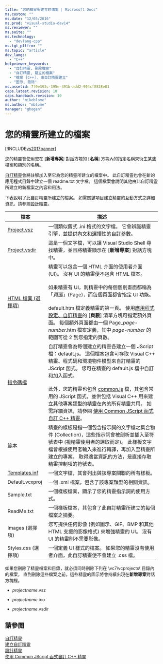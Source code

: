 ```yaml
---
title: "您的精靈所建立的檔案 | Microsoft Docs"
ms.custom: ""
ms.date: "12/05/2016"
ms.prod: "visual-studio-dev14"
ms.reviewer: ""
ms.suite: ""
ms.technology: 
  - "devlang-cpp"
ms.tgt_pltfrm: ""
ms.topic: "article"
dev_langs: 
  - "C++"
helpviewer_keywords: 
  - "自訂精靈, 刪除檔案"
  - "自訂精靈, 建立的檔案"
  - "檔案 [C++], 由自訂精靈建立"
  - "圖示, 刪除"
ms.assetid: 7f0e393c-395e-491b-add2-904cf8838e81
caps.latest.revision: 10
caps.handback.revision: 10
author: "mikeblome"
ms.author: "mblome"
manager: "ghogen"
---
```

# 您的精靈所建立的檔案
[!INCLUDE[vs2017banner](../assembler/inline/includes/vs2017banner.md)]

您的精靈會使用您在 \[**新增專案**\] 對話方塊的 \[**名稱**\] 方塊內的指定名稱來衍生某些檔案和類別的名稱。  
  
 [自訂精靈](../ide/custom-wizard.md)會將註解加入至它為您的精靈所建立的檔案中。  此自訂精靈也會在新的應用程式目錄中建立一個 readme.txt 文字檔。  這個檔案會說明其他由此自訂精靈所建立的新檔案之內容和用法。  
  
 下表說明了此自訂精靈所建立的檔案。  如需關鍵項目建立精靈的互動方式之詳細資訊，請參閱[設計精靈](../ide/designing-a-wizard.md)。  
  
|檔案|描述|  
|--------|--------|  
|[Project.vsz](../ide/dot-vsz-file-project-control.md)|一個類似舊式 .ini 格式的文字檔。  它會辨識精靈引擎，並提供內文和選擇性的[自訂參數](../ide/custom-parameters-in-the-wizard-dot-vsz-file.md)。|  
|[Project.vsdir](../Topic/Adding%20Wizards%20to%20the%20Add%20Item%20and%20New%20Project%20Dialog%20Boxes%20by%20Using%20.Vsdir%20Files.md)|這是一個文字檔，可以讓 Visual Studio Shell 尋找精靈，並且將精靈顯示在 \[**新增專案**\] 對話方塊中。|  
|[HTML 檔案 \(選擇項\)](../ide/html-files.md)|精靈可以包含一個 HTML 介面的使用者介面 \(UI\)。  沒有 UI 的精靈便不包含 HTML 檔案。<br /><br /> 如果精靈有 UI，則精靈中的每個個別畫面都稱為「*頁面*」\(Page\)，而每個頁面都會指定 UI 功能。<br /><br /> default.htm 檔定義精靈的第一頁。  使用[應用程式設定、自訂精靈](../ide/application-settings-custom-wizard.md)的 \[**頁數**\] 清單方塊可指定額外頁面。  每個額外頁面都由一個 Page\_*page\-number*.htm 檔案定義，其中 *page\-number* 的範圍可從 2 到您指定的頁數。|  
|[指令碼檔](../ide/jscript-file.md)|自訂精靈會為每個建立的精靈各建立一個 JScript 檔：default.js。  這個檔案包含可存取 Visual C\+\+ 精靈、程式碼和環境物件模型來自訂精靈的 JScript 函式。  您可在精靈的 default.js 檔中自訂和加入函式。<br /><br /> 此外，您的精靈也包含 [common.js](../ide/customizing-cpp-wizards-with-common-jscript-functions.md) 檔，其包含常用的 JScript 函式，並供包括 Visual C\+\+ 用來建立其他專案類型的精靈在內的所有精靈共用。  如需詳細資訊，請參閱 [使用 Common JScript 函式自訂 C\+\+ 精靈](../ide/customizing-cpp-wizards-with-common-jscript-functions.md)。|  
|[範本](../ide/template-files.md)|精靈的樣板是指一個包含指示詞的文字檔之集合物件 \(Collection\)，這些指示詞會被剖析並插入至符號表中 \(視精靈使用者的選取而定\)。  此樣板文字檔會根據使用者輸入來進行轉譯，再加入至精靈所建立的專案。  取得適當資訊的方法，是直接存取精靈控制項的符號表。|  
|[Templates.inf](../ide/templates-inf-file.md)|一個文字檔，其會列出與該專案關聯的所有樣板。|  
|Default.vcxproj|一個 .xml 檔案，包含了該專案類型的相關資訊。|  
|Sample.txt|一個樣板檔案，顯示了您的精靈指示詞的使用方式。|  
|ReadMe.txt|一個樣板檔案，其包含了此自訂精靈所建立的每個檔案之摘要。|  
|Images \(選擇項\)|您可提供任何影像 \(例如圖示、GIF、BMP 和其他 HTML 支援的影像格式\) 來增強精靈的 UI。  沒有 UI 的精靈則不需要影像。|  
|Styles.css \(選擇項\)|一個定義 UI 樣式的檔案。  如果您的精靈沒有使用者介面，此自訂精靈便不會建立 .css 檔。|  
  
 如果您刪除了精靈檔案和目錄，就必須同時刪除下列在 \\vc7\\vcprojects\\ 目錄內的檔案。  直到刪除這些檔案之前，這些精靈的圖示將會持續出現在**新增專案**對話方塊裡。  
  
-   *projectname*.vsz  
  
-   *projectname*.ico  
  
-   *projectname*.vsdir  
  
## 請參閱  
 [自訂精靈](../ide/custom-wizard.md)   
 [建立自訂精靈](../ide/creating-a-custom-wizard.md)   
 [設計精靈](../ide/designing-a-wizard.md)   
 [使用 Common JScript 函式自訂 C\+\+ 精靈](../ide/customizing-cpp-wizards-with-common-jscript-functions.md)